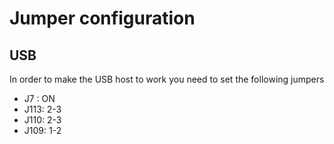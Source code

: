 Jumper configuration
====================

USB
---

In order to make the USB host to work you need to set the following jumpers

- J7  : ON
- J113: 2-3
- J110: 2-3
- J109: 1-2
